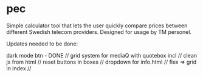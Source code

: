# pec
Simple calculator tool that lets the user quickly compare prices between different Swedish telecom providers. Designed for usage by TM personel.

Updates needed to be done:

dark mode btn - DONE //
grid system for mediaQ with quotebox incl //
clean js from html //
reset buttons in boxes //
dropdown for info.html //
flex => grid in index //
